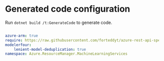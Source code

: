 # Generated code configuration

Run `dotnet build /t:GenerateCode` to generate code.

``` yaml

azure-arm: true
require: https://raw.githubusercontent.com/forteddyt/azure-rest-api-specs/db218390cc57f2509db0e88d8d5ffd1872aa9435/specification/machinelearningservices/resource-manager/readme.md
modelerfour:
    lenient-model-deduplication: true
namespace: Azure.ResourceManager.MachineLearningServices

```